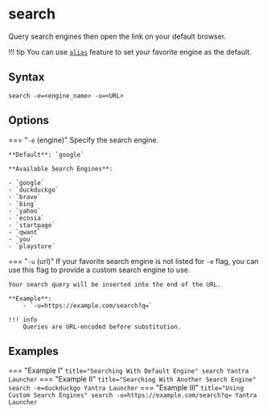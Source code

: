 # search

Query search engines then open the link on your default browser.

!!! tip
    You can use [`alias`](/commands/alias) feature to set your favorite engine as the
    default.

## Syntax
```
search -e=<engine_name> -u=<URL>
```
## Options
=== "`-e` (engine)"
    Specify the search engine.

    **Default**: `google`

    **Available Search Engines**:

    - `google` 
    - `duckduckgo` 
    - `brave` 
    - `bing` 
    - `yahoo` 
    - `ecosia` 
    - `startpage` 
    - `qwant` 
    - `you` 
    - `playstore`
=== "`-u` (url)"
    If your favorite search engine is not listed for `-e` flag, you can use this flag
    to provide a custom search engine to use.

    Your search query will be inserted into the end of the URL.

    **Example**:
        - `-u=https://example.com/search?q=`

    !!! info
        Queries are URL-encoded before substitution. 

## Examples

=== "Example I"
    ``` title="Searching With Default Engine"
    search Yantra Launcher
    ```
=== "Example II"
    ``` title="Searching With Another Search Engine"
    search -e=duckduckgo Yantra Launcher
    ```
=== "Example III"
    ``` title="Using Custom Search Engines"
    search -u=https://example.com/search?q= Yantra Launcher
    ```
